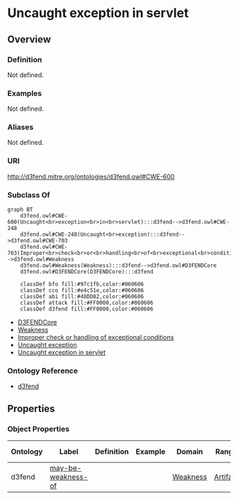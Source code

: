 # Uncaught exception in servlet

## Overview

### Definition
Not defined.

### Examples
Not defined.

### Aliases
Not defined.

### URI
http://d3fend.mitre.org/ontologies/d3fend.owl#CWE-600

### Subclass Of
```mermaid
graph BT
    d3fend.owl#CWE-600(Uncaught<br>exception<br>in<br>servlet):::d3fend-->d3fend.owl#CWE-248
    d3fend.owl#CWE-248(Uncaught<br>exception):::d3fend-->d3fend.owl#CWE-703
    d3fend.owl#CWE-703(Improper<br>check<br>or<br>handling<br>of<br>exceptional<br>conditions):::d3fend-->d3fend.owl#Weakness
    d3fend.owl#Weakness(Weakness):::d3fend-->d3fend.owl#D3FENDCore
    d3fend.owl#D3FENDCore(D3FENDCore):::d3fend
    
    classDef bfo fill:#97c1fb,color:#060606
    classDef cco fill:#e4c51e,color:#060606
    classDef abi fill:#48DD82,color:#060606
    classDef attack fill:#FF0000,color:#060606
    classDef d3fend fill:#FF0000,color:#060606
```

- [D3FENDCore](/docs/ontology/reference/model/D3FENDCore/D3FENDCore.md)
- [Weakness](/docs/ontology/reference/model/D3FENDCore/Weakness/Weakness.md)
- [Improper check or handling of exceptional conditions](/docs/ontology/reference/model/D3FENDCore/Weakness/Improper%20check%20or%20handling%20of%20exceptional%20conditions/Improper%20check%20or%20handling%20of%20exceptional%20conditions.md)
- [Uncaught exception](/docs/ontology/reference/model/D3FENDCore/Weakness/Improper%20check%20or%20handling%20of%20exceptional%20conditions/Uncaught%20exception/Uncaught%20exception.md)
- [Uncaught exception in servlet](/docs/ontology/reference/model/D3FENDCore/Weakness/Improper%20check%20or%20handling%20of%20exceptional%20conditions/Uncaught%20exception/Uncaught%20exception%20in%20servlet/Uncaught%20exception%20in%20servlet.md)


### Ontology Reference
- [d3fend](http://d3fend.mitre.org/ontologies/d3fend.owl#)

## Properties
### Object Properties
| Ontology | Label | Definition | Example | Domain | Range | Inverse Of |
|----------|-------|------------|---------|--------|-------|------------|
| d3fend | [may-be-weakness-of](http://d3fend.mitre.org/ontologies/d3fend.owl#may-be-weakness-of) |  |  | [Weakness](/docs/ontology/reference/model/D3FENDCore/Weakness/Weakness.md) | [Artifact](/docs/ontology/reference/model/D3FENDCore/Artifact/Artifact.md) | [may-have-weakness](http://d3fend.mitre.org/ontologies/d3fend.owl#may-have-weakness) |

